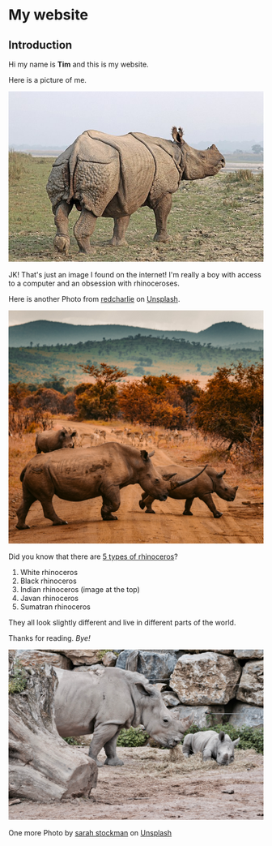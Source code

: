 My website
=====

Introduction
-----

Hi my name is **Tim** and this is my website.

Here is a picture of me.

![rhinoceros](Rhinoceros_unicornis.jpg)


JK! That's just an image I found on the internet! I'm really a boy with access to a computer and an obsession with rhinoceroses.

Here is another <span>Photo from <a href="https://unsplash.com/@redcharlie?utm_source=unsplash&amp;utm_medium=referral&amp;utm_content=creditCopyText">redcharlie</a> on <a href="https://unsplash.com/s/photos/rhino?utm_source=unsplash&amp;utm_medium=referral&amp;utm_content=creditCopyText">Unsplash</a></span>.

![rhinoceros_redcharlie](redcharlie.jpg)

Did you know that there are [5 types of rhinoceros](https://en.wikipedia.org/wiki/Rhinoceros)?
1.	White rhinoceros
2.	Black rhinoceros
3.	Indian rhinoceros (image at the top)
4.	Javan rhinoceros
5.	Sumatran rhinoceros

They all look slightly different and live in different parts of the world.

Thanks for reading. *Bye!*

![rhinoceros_sarah-stockman](sarah-stockman.jpg)

One more <span>Photo by <a href="https://unsplash.com/@sarahslimpie?utm_source=unsplash&amp;utm_medium=referral&amp;utm_content=creditCopyText">sarah stockman</a> on <a href="https://unsplash.com/s/photos/rhino?utm_source=unsplash&amp;utm_medium=referral&amp;utm_content=creditCopyText">Unsplash</a></span>